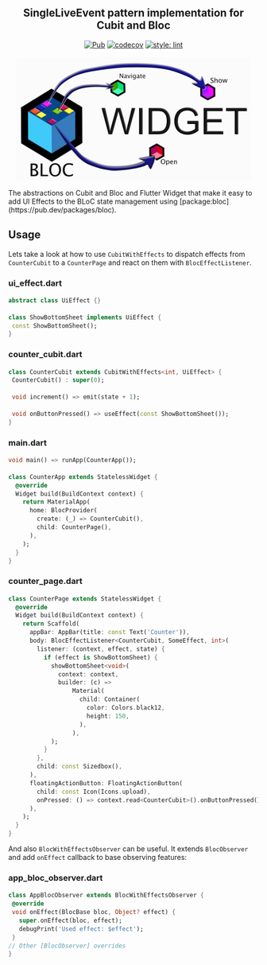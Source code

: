 <!-- 
This README describes the package. If you publish this package to pub.dev,
this README's contents appear on the landing page for your package.

For information about how to write a good package README, see the guide for
[writing package pages](https://dart.dev/guides/libraries/writing-package-pages). 

For general information about developing packages, see the Dart guide for
[creating packages](https://dart.dev/guides/libraries/create-library-packages)
and the Flutter guide for
[developing packages and plugins](https://flutter.dev/developing-packages). 
-->
<h2 align="center">SingleLiveEvent pattern implementation for Cubit and Bloc</h2>

<p align="center">
<a href="https://pub.dev/packages/bloc_effects"><img src="https://img.shields.io/pub/v/bloc_effects.svg" alt="Pub"></a>
<a href="https://codecov.io/gh/DartAndrik/bloc_effects"><img src="https://codecov.io/gh/DartAndrik/bloc_effects/branch/master/graph/badge.svg" alt="codecov"></a>
<a href="https://github.com/passsy/dart-lint"><img src="https://img.shields.io/badge/style-lint-40c4ff.svg" alt="style: lint"></a>
</p>
<p align="center">
<img src="https://github.com/DartAndrik/bloc_effects/blob/add_logo/docs/assets/bloc_effects_logo_white_full.png" height="250" alt="Bloc Effects Package" />
</p>
The abstractions on Cubit and Bloc and Flutter Widget that make it easy to add UI Effects to the
BLoC state management using [package:bloc](https://pub.dev/packages/bloc).

## Usage

Lets take a look at how to use `CubitWithEffects` to dispatch effects from `CounterCubit` to
a `CounterPage` and react on them with `BlocEffectListener`.

### ui_effect.dart

 ```dart
abstract class UiEffect {}

class ShowBottomSheet implements UiEffect {
  const ShowBottomSheet();
}
 ```

### counter_cubit.dart

 ```dart
 class CounterCubit extends CubitWithEffects<int, UiEffect> {
  CounterCubit() : super(0);

  void increment() => emit(state + 1);

  void onButtonPressed() => useEffect(const ShowBottomSheet());
}
 ```

### main.dart

```dart
void main() => runApp(CounterApp());

class CounterApp extends StatelessWidget {
  @override
  Widget build(BuildContext context) {
    return MaterialApp(
      home: BlocProvider(
        create: (_) => CounterCubit(),
        child: CounterPage(),
      ),
    );
  }
}
```

### counter_page.dart

```dart
class CounterPage extends StatelessWidget {
  @override
  Widget build(BuildContext context) {
    return Scaffold(
      appBar: AppBar(title: const Text('Counter')),
      body: BlocEffectListener<CounterCubit, SomeEffect, int>(
        listener: (context, effect, state) {
          if (effect is ShowBottomSheet) {
            showBottomSheet<void>(
              context: context,
              builder: (c) =>
                  Material(
                    child: Container(
                      color: Colors.black12,
                      height: 150,
                    ),
                  ),
            );
          }
        },
        child: const Sizedbox(),
      ),
      floatingActionButton: FloatingActionButton(
        child: const Icon(Icons.upload),
        onPressed: () => context.read<CounterCubit>().onButtonPressed(),
      ),
    );
  }
}
```

And also `BlocWithEffectsObserver` can be useful. It extends `BlocObserver` and add `onEffect`
callback to base observing features:

### app_bloc_observer.dart

 ```dart
 class AppBlocObserver extends BlocWithEffectsObserver {
  @override
  void onEffect(BlocBase bloc, Object? effect) {
    super.onEffect(bloc, effect);
    debugPrint('Used effect: $effect');
  }
// Other [BlocObserver] overrides
}
 ```